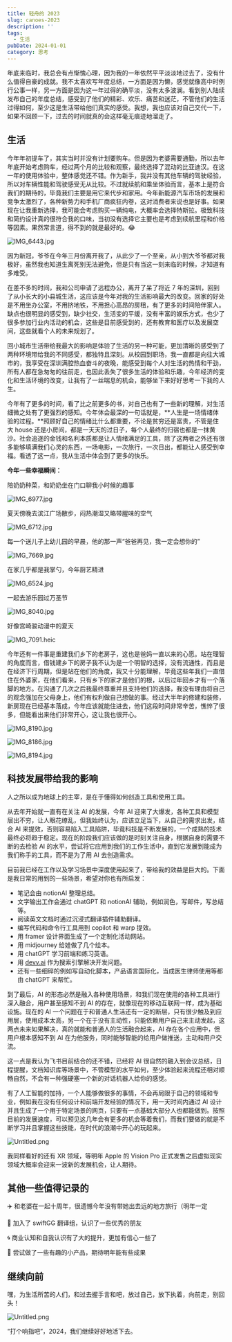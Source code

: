 ```yaml
---
title: 轻舟的 2023
slug: canoes-2023
description: ''
tags:
  - 生活
pubDate: 2024-01-01
category: 思考
---
```


年底来临时，我总会有点惭愧心理，因为我的一年依然平平淡淡地过去了，没有什么值得自豪的成就。我不太喜欢写年度总结，一方面是因为懒，感觉就像高中时例行公事一样，另一方面是因为这一年过得的确平淡，没有太多波澜。看到别人陆续发布自己的年度总结，感受到了他们的精彩、欢乐、痛苦和迷茫，不管他们的生活过得如何，至少这是生活带给他们真实的感受。我想，我也应该对自己交代一下，如果不回顾一下，过去的时间就真的会这样毫无痕迹地溜走了。


## 生活


今年年初提车了，其实当时并没有计划要购车。但是因为老婆需要通勤，所以去年年底开始考虑购车，经过两个月的比较和观察，最终选择了混动的比亚迪汉。在这一年的使用体验中，整体感觉还不错。作为新手，我并没有其他车辆的驾驶经验，所以对车辆性能和驾驶感受无从比较。不过就续航和乘坐体验而言，基本上是符合我们的期待的，毕竟我们主要是用它来代步和家用。今年新能源汽车市场的发展和竞争太激烈了，各种新势力和手机厂商疯狂内卷，这对消费者来说也是好事。如果现在让我重新选择，我可能会考虑购买一辆纯电，大概率会选择特斯拉。极致科技和简约设计真的很符合我的口味，当初没有选择它主要也是考虑到续航里程和价格等因素。果然常言道，得不到的就是最好的。😂


![IMG_6443.jpg](https://image.xcanoe.top/blog/8b349917da71e41d1a3a07da809193f1.jpg)


因为新冠，爷爷在今年三月份离开我了，从此少了一个至亲，从小到大爷爷都对我极好，虽然我也知道生离死别无法避免，但是只有当这一刻来临的时候，才知道有多难受。


在差不多的时间，我和公司申请了远程办公，离开了呆了将近 7 年的深圳，回到了从小长大的小县城生活，这应该是今年对我的生活影响最大的改变。回家的好处是不用坐办公室，不用挤地铁，不用担心高昂的房租，有了更多的时间陪伴家人。缺点也很明显的感受到，缺少社交，生活变的平缓，没有丰富的娱乐方式，也少了很多参加行业内活动的机会，这些是目前感受到的，还有教育和医疗以及发展空间，这些就看个人的未来规划了。


回小城市生活带给我最大的影响是体验了生活的另一种可能，更加清晰的感受到了两种环境带给我的不同感受，都独特且深刻。从校园到职场，我一直都是向往大城市的，我享受在深圳满腔热血奋斗的夜晚，能感受到每个人对生活的热情和干劲，所有人都在急匆匆的往前走，也因此丢失了很多生活的体验和乐趣，今年经济的变化和生活环境的改变，让我有了一丝喘息的机会，能够坐下来好好思考一下我的人生。


今年有了更多的时间，看了比之前更多的书，对自己也有了一些新的理解，对生活细微之处有了更强烈的感知。今年体会最深的一句话就是，**人生是一场情绪体验的过程。**照顾好自己的情绪比什么都重要，不论是贫穷还是富贵，不管是住大 house 还是小房间，都是一天天的过日子，每个人最终的归宿也都是一抹黄沙。社会追逐的金钱和名利本质都是让人情绪满足的工具，除了这两者之外还有很多能够填满我们心灵的东西，一场电影，一次旅行，一次日出，都能让人感受到幸福。看透了这一点，我从生活中体会到了更多的快乐。


**今年一些幸福瞬间：**


陪奶奶种菜，和奶奶坐在门口聊我小时候的趣事


![IMG_6977.jpg](https://image.xcanoe.top/blog/78009055dec28c1154c40b7126e55b07.jpg)


夏天傍晚去滨江广场散步，闷热潮湿又略带腥味的空气


![IMG_6712.jpg](https://image.xcanoe.top/blog/61ff1e3977a6e7dcb3b5f3b78ad457e1.jpg)


每一个送儿子上幼儿园的早晨，他的那一声“爸爸再见，我一定会想你的”


![IMG_7669.jpg](https://image.xcanoe.top/blog/00b1ce6889b425bb8f34d182d98cfbb7.jpg)


在家几乎都是我掌勺，今年厨艺精进


![IMG_6524.jpg](https://image.xcanoe.top/blog/b37912c33dea22d690bc889727537c5e.jpg)


一起去游乐园过万圣节


![IMG_8040.jpg](https://image.xcanoe.top/blog/380de17163e7ed1982103ff009acfc7e.jpg)


好像宫崎骏动漫中的夏天


![IMG_7091.heic](https://image.xcanoe.top/blog/2a35e6185faa078c8e804a5b248410cf.heic)


今年还有一件事是重建我们乡下的老房子，这也是爸妈一直以来的心愿。站在理智的角度而言，借钱建乡下的房子我不认为是一个明智的选择，没有流通性，而且是在经济下行周期，但是站在他们的角度，我又十分能理解，毕竟这些年我们一直借住在外婆家，在他们看来，只有乡下的家才是他们的根，以后过年回乡才有一个落脚的地方。在沟通了几次之后我最终尊重并且支持他们的选择，我没有理由将自己的观念强加在父母身上，他们有权利做自己想做的事。经过大半年的修建和装修，新房现在已经基本落成，今年应该就能住进去，他们这段时间非常辛苦，憔悴了很多，但能看出来他们非常开心，这让我也很开心。


![IMG_8190.jpg](https://image.xcanoe.top/blog/9005dd66352917fb2cd246d3bd0321ca.jpg)


![IMG_8186.jpg](https://image.xcanoe.top/blog/5b347c9f3deda1f91e0c443328298540.jpg)


![IMG_8194.jpg](https://image.xcanoe.top/blog/980930415656c0b96058b8c24027645b.jpg)


## 科技发展带给我的影响


人之所以成为地球上的主宰，是在于懂得如何创造工具和使用工具。


从去年开始就一直有在关注 AI 的发展，今年 AI 迎来了大爆发，各种工具和模型层出不穷，让人眼花缭乱，但我始终认为，应该立足当下，从自己的需求出发，结合 AI 来提效，否则容易陷入工具陷阱，毕竟科技是不断发展的，一个成熟的技术最终必将趋于稳定。现在的阶段我们应该做的是时刻关注自身，根据自身的需要不断的去检验 AI 的水平，尝试将它应用到我们的工作生活中，直到它发展到能成为我们称手的工具，而不是为了用 AI 去创造需求。


目前我已经在工作以及学习场景中深度使用起来了，带给我的效益是巨大的。下面是我日常的用到的一些场景，希望对你也有所启发：

- 笔记会由 notionAI 整理总结。
- 文字输出工作会通过 chatGPT 和 notionAI 辅助，例如润色，写邮件，写总结等。
- 阅读英文文档时通过沉浸式翻译插件辅助翻译。
- 编写代码和命令行工具用到 copilot 和 warp 提效。
- 用 framer 设计界面生成了一个定制化活动网站。
- 用 midjourney 给娃做了几个绘本。
- 用 chatGPT 学习前端和练习英语。
- 用 [devv.ai](http://devv.ai/) 作为搜索引擎解决开发问题。
- 还有一些细碎的例如写自动化脚本，产品语言国际化，当成医生律师使用等都由 chatGPT 来帮忙。

到了最后，AI 的形态必然是融入各种使用场景，和我们现在使用的各种工具进行深入融合，用户甚至感知不到 AI 的存在，就像现在的移动互联网一样，成为基础设施。现在的 AI 一个问题在于和普通人生活还有一定的断层，只有很少触及到应用层，使用成本太高，另一个在于没有主动性，只能依赖用户自己来主动发起，这两点未来如果解决，真的就能和普通人的生活融合起来，AI 存在各个应用中，但用户根本感知不到 AI 在为他服务，同时能够智能的给用户做推送，主动和用户交流。


这一点是我认为飞书目前结合的还不错，已经将 AI 很自然的融入到会议总结，日程提醒，文档知识库等场景中，不管模型的水平如何，至少体验起来流程还相对顺畅自然，不会有一种强硬塞一个新的对话机器人给你的感觉。


有了人工智能的加持，一个人能够做很多的事情，不会再局限于自己的领域和专业，例如我在没有任何设计和前端开发经验的情况下，用一天时间内通过 AI 设计并且生成了一个用于特定场景的网页，只要有一点基础大部分人也都能做到。按照目前的发展速度，可以预见这几年会有更多的机会等着我们，而我们要做的就是不断学习并且掌握这些技能，在时代的浪潮中开心的玩起来。


![Untitled.png](https://image.xcanoe.top/blog/a44c77a3f15e7306d24c082f8f6fe5c6.png)


我同样看好的还有 XR 领域，等明年 Apple 的 Vision Pro 正式发售之后虚拟现实领域大概率会迎来一波新的发展机会，让人期待。


## 其他一些值得记录的


✈️ 和老婆在一起十周年，很遗憾今年没有带她出去远的地方旅行（明年一定


👬 加入了 swiftGG 翻译组，认识了一些优秀的朋友


🌀 商业认知和自我认识有了大的提升，更加有信心一些了


📱 尝试做了一些有趣的小产品，期待明年能有些成果


## 继续向前


嘿，为生活所苦的人们，和过去握手言和吧，放过自己，放下执着，向前走，别回头！


![Untitled.png](https://image.xcanoe.top/blog/e8772277d5cc498b4348daf0a5e72b9b.png)


“打个响指吧”，2024，我们继续好好地活下去。
